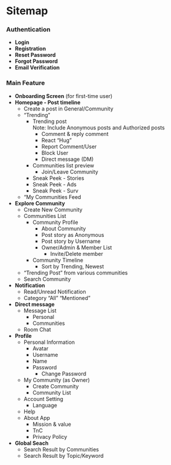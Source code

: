 # Sitemap

### Authentication

* **Login**  
* **Registration**  
* **Reset Password**  
* **Forgot Password**  
* **Email Verification**

### Main Feature

* **Onboarding Screen** (for first-time user)  
* **Homepage \- Post timeline**  
  * Create a post in General/Community  
  * “Trending”  
    * Trending post  
      Note: Include Anonymous posts and Authorized posts  
      * Comment & reply comment  
      * React “Hug”  
      * Report Comment/User  
      * Block User  
      * Direct message (DM)  
    * Communities list preview  
      * Join/Leave Community  
    * Sneak Peek \- Stories  
    * Sneak Peek \- Ads  
    * Sneak Peek \- Surv  
  * “My Communities Feed   
* **Explore Community**  
  * Create New Community  
  * Communities List  
    * Community Profile  
      * About Community  
      * Post story as Anonymous  
      * Post story by Username  
      * Owner/Admin & Member List  
        * Invite/Delete member  
    * Community Timeline  
      * Sort by Trending, Newest  
  * “Trending Post” from various communities  
  * Search Community  
* **Notification**  
  * Read/Unread Notification  
  * Category “All” “Mentioned”   
* **Direct message**   
  * Message List  
    * Personal   
    * Communities  
  * Room Chat  
* **Profile**  
  * Personal Information  
    * Avatar  
    * Username  
    * Name  
    * Password  
      * Change Password  
  * My Community (as Owner)  
    * Create Community  
    * Community List   
  * Account Setting  
    * Language  
  * Help  
  * About App  
    * Mission & value  
    * TnC  
    * Privacy Policy  
* **Global Seach**  
  * Search Result by Communities  
  * Search Result by Topic/Keyword
